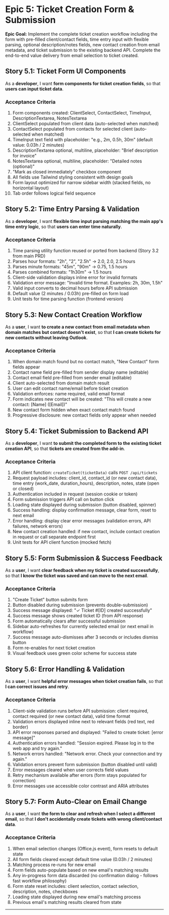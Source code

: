 # Epic 5: Ticket Creation Form & Submission

**Epic Goal:** Implement the complete ticket creation workflow including the form with pre-filled client/contact fields, time entry input with flexible parsing, optional description/notes fields, new contact creation from email metadata, and ticket submission to the existing backend API. Complete the end-to-end value delivery from email selection to ticket created.

## Story 5.1: Ticket Form UI Components

As a **developer**,
I want **form components for ticket creation fields**,
so that **users can input ticket data**.

### Acceptance Criteria

1. Form components created: ClientSelect, ContactSelect, TimeInput, DescriptionTextarea, NotesTextarea
2. ClientSelect populated from client data (auto-selected when matched)
3. ContactSelect populated from contacts for selected client (auto-selected when matched)
4. TimeInput text field with placeholder: "e.g., 2m, 0.5h, 30m" (default value: 0.03h / 2 minutes)
5. DescriptionTextarea optional, multiline, placeholder: "Brief description for invoice"
6. NotesTextarea optional, multiline, placeholder: "Detailed notes (optional)"
7. "Mark as closed immediately" checkbox component
8. All fields use Tailwind styling consistent with design goals
9. Form layout optimized for narrow sidebar width (stacked fields, no horizontal layout)
10. Tab order follows logical field sequence

## Story 5.2: Time Entry Parsing & Validation

As a **developer**,
I want **flexible time input parsing matching the main app's time entry logic**,
so that **users can enter time naturally**.

### Acceptance Criteria

1. Time parsing utility function reused or ported from backend (Story 3.2 from main PRD)
2. Parses hour formats: "2h", "2", "2.5h" → 2.0, 2.0, 2.5 hours
3. Parses minute formats: "45m", "90m" → 0.75, 1.5 hours
4. Parses combined formats: "1h30m" → 1.5 hours
5. Client-side validation displays inline error for invalid formats
6. Validation error message: "Invalid time format. Examples: 2h, 30m, 1.5h"
7. Valid input converts to decimal hours before API submission
8. Default value (2 minutes / 0.03h) pre-filled on form load
9. Unit tests for time parsing function (frontend version)

## Story 5.3: New Contact Creation Workflow

As a **user**,
I want **to create a new contact from email metadata when domain matches but contact doesn't exist**,
so that **I can create tickets for new contacts without leaving Outlook**.

### Acceptance Criteria

1. When domain match found but no contact match, "New Contact" form fields appear
2. Contact name field pre-filled from sender display name (editable)
3. Contact email field pre-filled from sender email (editable)
4. Client auto-selected from domain match result
5. User can edit contact name/email before ticket creation
6. Validation enforces: name required, valid email format
7. Form indicates new contact will be created: "This will create a new contact: [Name] ([Email])"
8. New contact form hidden when exact contact match found
9. Progressive disclosure: new contact fields only appear when needed

## Story 5.4: Ticket Submission to Backend API

As a **developer**,
I want **to submit the completed form to the existing ticket creation API**,
so that **tickets are created from the add-in**.

### Acceptance Criteria

1. API client function: `createTicket(ticketData)` calls `POST /api/tickets`
2. Request payload includes: client_id, contact_id (or new contact data), time entry (work_date, duration_hours), description, notes, state (open or closed)
3. Authentication included in request (session cookie or token)
4. Form submission triggers API call on button click
5. Loading state displayed during submission (button disabled, spinner)
6. Success handling: display confirmation message, clear form, reset to next email
7. Error handling: display clear error messages (validation errors, API failures, network errors)
8. New contact creation handled: if new contact, include contact creation in request or call separate endpoint first
9. Unit tests for API client function (mocked fetch)

## Story 5.5: Form Submission & Success Feedback

As a **user**,
I want **clear feedback when my ticket is created successfully**,
so that **I know the ticket was saved and can move to the next email**.

### Acceptance Criteria

1. "Create Ticket" button submits form
2. Button disabled during submission (prevents double-submission)
3. Success message displayed: "✓ Ticket #[ID] created successfully"
4. Success message shows created ticket ID (from API response)
5. Form automatically clears after successful submission
6. Sidebar auto-refreshes for currently selected email (or next email in workflow)
7. Success message auto-dismisses after 3 seconds or includes dismiss button
8. Form re-enables for next ticket creation
9. Visual feedback uses green color scheme for success state

## Story 5.6: Error Handling & Validation

As a **user**,
I want **helpful error messages when ticket creation fails**,
so that **I can correct issues and retry**.

### Acceptance Criteria

1. Client-side validation runs before API submission: client required, contact required (or new contact data), valid time format
2. Validation errors displayed inline next to relevant fields (red text, red border)
3. API error responses parsed and displayed: "Failed to create ticket: [error message]"
4. Authentication errors handled: "Session expired. Please log in to the web app and try again."
5. Network errors handled: "Network error. Check your connection and try again."
6. Validation errors prevent form submission (button disabled until valid)
7. Error messages cleared when user corrects field values
8. Retry mechanism available after errors (form stays populated for correction)
9. Error messages use accessible color contrast and ARIA attributes

## Story 5.7: Form Auto-Clear on Email Change

As a **user**,
I want **the form to clear and refresh when I select a different email**,
so that **I don't accidentally create tickets with wrong client/contact data**.

### Acceptance Criteria

1. When email selection changes (Office.js event), form resets to default state
2. All form fields cleared except default time value (0.03h / 2 minutes)
3. Matching process re-runs for new email
4. Form fields auto-populate based on new email's matching results
5. Any in-progress form data discarded (no confirmation dialog - follows fast workflow philosophy)
6. Form state reset includes: client selection, contact selection, description, notes, checkboxes
7. Loading state displayed during new email's matching process
8. Previous email's matching results cleared from state

---
